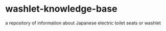 # washlet-knowledge-base
a repository of information about Japanese electric toilet seats or washlet
